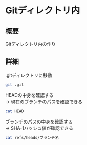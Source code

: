 # Gitディレクトリ内
## 概要
Gitディレクトリ内の作り
## 詳細
.gitディレクトリに移動
```bash
git .git
```

HEADの中身を確認する  
→ 現在のブランチのパスを確認できる
```bash
cat HEAD
```

ブランチのパスの中身を確認する  
→ SHA-1ハッシュ値が確認できる
```bash
cat refs/heads/ブランチ名
```




